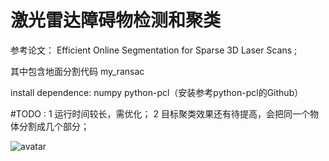 
# 激光雷达障碍物检测和聚类

参考论文： Efficient Online Segmentation for Sparse 3D Laser Scans ;  

其中包含地面分割代码 my_ransac


install dependence:
numpy
python-pcl（安装参考python-pcl的Github）


#TODO :
1 运行时间较长，需优化；
2 目标聚类效果还有待提高，会把同一个物体分割成几个部分；



![avatar](http://baidu.com/pic/doge.png)
